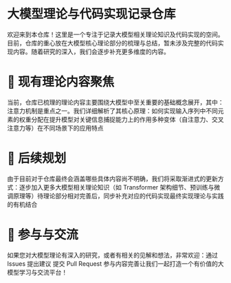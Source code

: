 # 大模型理论与代码实现记录仓库​
欢迎来到本仓库！这里是一个专注于记录大模型相关理论知识及代码实现的空间。目前，仓库的重心放在大模型核心理论部分的梳理与总结，暂未涉及完整的代码实现内容。随着研究的深入，我们会逐步补充更多维度的内容。​
​
​
# 🌟 现有理论内容聚焦​
当前，仓库已梳理的理论内容主要围绕大模型中至关重要的基础概念展开，其中：​
注意力机制是重点之一。我们详细解析了其核心原理：​
如何实现输入序列中不同元素的权重分配​
在提升模型对关键信息捕捉能力上的作用​
多种变体（自注意力、交叉注意力等）在不同场景下的应用特点​
# 📅 后续规划​
由于目前对于仓库最终会涵盖哪些具体内容尚不明确，我们将采取渐进式的更新方式：​
逐步加入更多大模型相关理论知识（如 Transformer 架构细节、预训练与微调原理等）​
待理论部分相对完善后，同步补充对应的代码实现​
最终实现理论与实践的有机结合​
# 🤝 参与与交流​
如果您对大模型理论有深入的研究，或者有相关的见解和想法，非常欢迎：​
通过 Issues 提出建议​
提交 Pull Request 参与内容完善​
让我们一起打造一个有价值的大模型学习与交流平台！​
